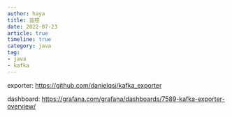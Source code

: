 ```yaml
---
author: haya
title: 监控
date: 2022-07-23
article: true
timeline: true
category: java
tag:
- java
- kafka
---
```


exporter: https://github.com/danielqsj/kafka_exporter

dashboard: https://grafana.com/grafana/dashboards/7589-kafka-exporter-overview/